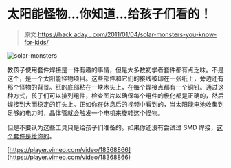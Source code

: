 # 太阳能怪物…你知道…给孩子们看的！

> 原文:[https://hack aday . com/2011/01/04/solar-monsters-you-know-for-kids/](https://hackaday.com/2011/01/04/solar-monsters-you-know-for-kids/)

![](../Images/1fb933d9a80d136a1dea1fc0c4d3a052.png "solar-monsters")

教孩子使用套件焊接是一件有趣的事情，但是大多数初学者套件都有点乏味。不是这个，是一个太阳能怪物项目。这些部件和它们的接线被印在一张纸上，旁边还有那个怪物的背景。纸的底部粘在一块木头上，在每个焊接点都有一个铜钉。通过这种方式，孩子们可以排列组件，检查图片以确保每个组件的极化都是正确的，然后焊接到大而稳定的钉头上。正如你在休息后的视频中看到的，当太阳能电池收集到足够的电力时，晶体管就会触发一个电机来旋转这个怪物。

但是不要认为这些工具只是给孩子们准备的。如果你还没有尝试过 SMD 焊接，[这个套件是给你的](http://hackaday.com/2008/08/24/smd-soldering-practice-kit/)。

[https://player.vimeo.com/video/18368866](https://player.vimeo.com/video/18368866)